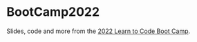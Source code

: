 # BootCamp2022
Slides, code and more from the [2022 Learn to Code Boot Camp](https://learndelphi.org/boot-camp-2022/).
